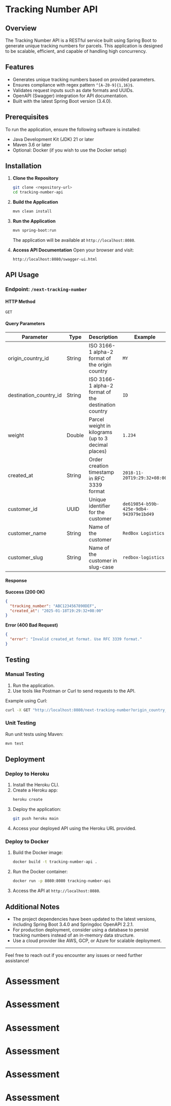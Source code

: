# Tracking Number API

## Overview
The Tracking Number API is a RESTful service built using Spring Boot to generate unique tracking numbers for parcels. This application is designed to be scalable, efficient, and capable of handling high concurrency.

## Features
- Generates unique tracking numbers based on provided parameters.
- Ensures compliance with regex pattern `^[A-Z0-9]{1,16}$`.
- Validates request inputs such as date formats and UUIDs.
- OpenAPI (Swagger) integration for API documentation.
- Built with the latest Spring Boot version (3.4.0).

## Prerequisites
To run the application, ensure the following software is installed:

- Java Development Kit (JDK) 21 or later
- Maven 3.6 or later
- Optional: Docker (if you wish to use the Docker setup)

## Installation
1. **Clone the Repository**
   ```bash
   git clone <repository-url>
   cd tracking-number-api
   ```

2. **Build the Application**
   ```bash
   mvn clean install
   ```

3. **Run the Application**
   ```bash
   mvn spring-boot:run
   ```
   The application will be available at `http://localhost:8080`.

4. **Access API Documentation**
   Open your browser and visit:
   ```
   http://localhost:8080/swagger-ui.html
   ```

## API Usage
### Endpoint: `/next-tracking-number`

#### HTTP Method
`GET`

#### Query Parameters
| Parameter            | Type    | Description                                              | Example                                   |
|----------------------|---------|----------------------------------------------------------|-------------------------------------------|
| origin_country_id    | String  | ISO 3166-1 alpha-2 format of the origin country          | `MY`                                      |
| destination_country_id | String  | ISO 3166-1 alpha-2 format of the destination country     | `ID`                                      |
| weight               | Double  | Parcel weight in kilograms (up to 3 decimal places)      | `1.234`                                   |
| created_at           | String  | Order creation timestamp in RFC 3339 format             | `2018-11-20T19:29:32+08:00`              |
| customer_id          | UUID    | Unique identifier for the customer                      | `de619854-b59b-425e-9db4-943979e1bd49`   |
| customer_name        | String  | Name of the customer                                     | `RedBox Logistics`                        |
| customer_slug        | String  | Name of the customer in slug-case                       | `redbox-logistics`                        |

#### Response
**Success (200 OK)**
```json
{
  "tracking_number": "ABC1234567890DEF",
  "created_at": "2025-01-18T19:29:32+08:00"
}
```

**Error (400 Bad Request)**
```json
{
  "error": "Invalid created_at format. Use RFC 3339 format."
}
```

## Testing
### Manual Testing
1. Run the application.
2. Use tools like Postman or Curl to send requests to the API.

Example using Curl:
```bash
curl -X GET "http://localhost:8080/next-tracking-number?origin_country_id=MY&destination_country_id=ID&weight=1.234&created_at=2025-01-18T19:29:32%2B08:00&customer_id=de619854-b59b-425e-9db4-943979e1bd49&customer_name=RedBox%20Logistics&customer_slug=redbox-logistics"
```

### Unit Testing
Run unit tests using Maven:
```bash
mvn test
```

## Deployment

### Deploy to Heroku
1. Install the Heroku CLI.
2. Create a Heroku app:
   ```bash
   heroku create
   ```
3. Deploy the application:
   ```bash
   git push heroku main
   ```
4. Access your deployed API using the Heroku URL provided.

### Deploy to Docker
1. Build the Docker image:
   ```bash
   docker build -t tracking-number-api .
   ```
2. Run the Docker container:
   ```bash
   docker run -p 8080:8080 tracking-number-api
   ```
3. Access the API at `http://localhost:8080`.

## Additional Notes
- The project dependencies have been updated to the latest versions, including Spring Boot 3.4.0 and Springdoc OpenAPI 2.2.1.
- For production deployment, consider using a database to persist tracking numbers instead of an in-memory data structure.
- Use a cloud provider like AWS, GCP, or Azure for scalable deployment.

---

Feel free to reach out if you encounter any issues or need further assistance!
# Assessment
# Assessment
# Assessment
# Assessment
# Assessment
# Assessment
